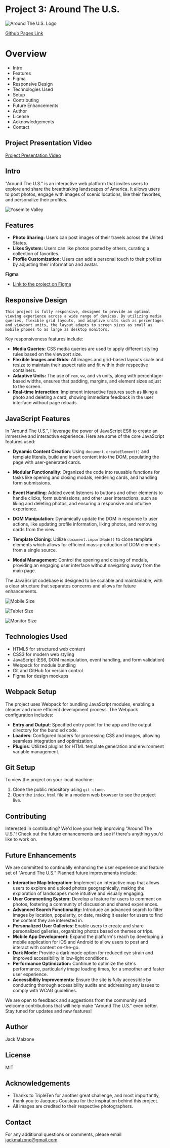 # Project 3: Around The U.S.

![Around The U.S. Logo](./images/logo_aroundtheus.svg)

[Github Pages Link](https://jackmalzone.github.io/se_project_aroundtheus/)

# Overview

- Intro
- Features
- Figma
- Responsive Design
- Technologies Used
- Setup
- Contributing
- Future Enhancements
- Author
- License
- Acknowledgements
- Contact

## Project Presentation Video

[Project Presentation Video](https://drive.google.com/file/d/128MIUpiH8dpSutuNqlz0rH96rTX0M1vG/view?usp=drive_link)

## Intro

"Around The U.S." is an interactive web platform that invites users to explore and share the breathtaking landscapes of America. It allows users to post photos, engage with images of scenic locations, like their favorites, and personalize their profiles.

![Yosemite Valley](./images/jacques-cousteau.jpg)

## Features

- **Photo Sharing:** Users can post images of their travels across the United States.
- **Likes System:** Users can like photos posted by others, curating a collection of favorites.
- **Profile Customization:** Users can add a personal touch to their profiles by adjusting their information and avatar.

**Figma**

- [Link to the project on Figma](https://www.figma.com/file/ii4xxsJ0ghevUOcssTlHZv/Sprint-3%3A-Around-the-US?node-id=0%3A1)

## Responsive Design

`This project is fully responsive, designed to provide an optimal viewing experience across a wide range of devices. By utilizing media queries, flexible grid layouts, and adaptive units such as percentages and viewport units, the layout adapts to screen sizes as small as mobile phones to as large as desktop monitors.`

Key responsiveness features include:

- **Media Queries:** CSS media queries are used to apply different styling rules based on the viewport size.
- **Flexible Images and Grids:** All images and grid-based layouts scale and resize to maintain their aspect ratio and fit within their respective containers.
- **Adaptive Units:** The use of `rem`, `vw`, and `vh` units, along with percentage-based widths, ensures that padding, margins, and element sizes adjust to the screen.
- **Real-time Interaction**: Implement interactive features such as liking a photo and deleting a card, showing immediate feedback in the user interface without page reloads.

## JavaScript Features

In "Around The U.S.", I leverage the power of JavaScript ES6 to create an immersive and interactive experience. Here are some of the core JavaScript features used:

- **Dynamic Content Creation**: Using `document.createElement()` and template literals, build and insert content into the DOM, populating the page with user-generated cards.

- **Modular Functionality**: Organized the code into reusable functions for tasks like opening and closing modals, rendering cards, and handling form submissions.

- **Event Handling**: Added event listeners to buttons and other elements to handle clicks, form submissions, and other user interactions, such as liking and deleting photos, and ensuring a responsive and intuitive experience.

- **DOM Manipulation**: Dynamically update the DOM in response to user actions, like updating profile information, liking photos, and removing cards from the view.

- **Template Cloning**: Utilize `document.importNode()` to clone template elements which allows for efficient mass-production of DOM elements from a single source.

- **Modal Management**: Control the opening and closing of modals, providing an engaging user interface without navigating away from the main page.

The JavaScript codebase is designed to be scalable and maintainable, with a clear structure that separates concerns and allows for future enhancements.

![Mobile Size](./images/mobileS-320p.png)

![Tablet Size](./images/tablet-size.png)

![Monitor Size](./images/desktop-1280p.png)

## Technologies Used

- HTML5 for structured web content
- CSS3 for modern web styling
- JavaScript (ES6, DOM manipulation, event handling, and form validation)
- Webpack for module bundling
- Git and GitHub for version control
- Figma for design mockups

## Webpack Setup

The project uses Webpack for bundling JavaScript modules, enabling a cleaner and more efficient development process. The Webpack configuration includes:

- **Entry and Output**: Specified entry point for the app and the output directory for the bundled code.
- **Loaders**: Configured loaders for processing CSS and images, allowing seamless integration and optimization.
- **Plugins**: Utilized plugins for HTML template generation and environment variable management.

## Git Setup

To view the project on your local machine:

1. Clone the public repository using `git clone`.
2. Open the `index.html` file in a modern web browser to see the project live.

## Contributing

Interested in contributing? We'd love your help improving "Around The U.S."! Check out the future enhancements and see if there's anything you'd like to work on.

## Future Enhancements

We are committed to continually enhancing the user experience and feature set of "Around The U.S." Planned future improvements include:

- **Interactive Map Integration:** Implement an interactive map that allows users to explore and upload photos geographically, making the exploration of landscapes more intuitive and visually engaging.
- **User Commenting System:** Develop a feature for users to comment on photos, fostering a community of discussion and shared experiences.
- **Advanced Search Functionality:** Introduce an advanced search to filter images by location, popularity, or date, making it easier for users to find the content they are interested in.
- **Personalized User Galleries:** Enable users to create and share personalized galleries, organizing photos based on themes or trips.
- **Mobile App Development:** Expand the platform's reach by developing a mobile application for iOS and Android to allow users to post and interact with content on-the-go.
- **Dark Mode:** Provide a dark mode option for reduced eye strain and improved accessibility in low-light conditions.
- **Performance Optimization:** Continue to optimize the site's performance, particularly image loading times, for a smoother and faster user experience.
- **Accessibility Improvements:** Ensure the site is fully accessible by conducting thorough accessibility audits and addressing any issues to comply with WCAG guidelines.

We are open to feedback and suggestions from the community and welcome contributions that will help make "Around The U.S." even better. Stay tuned for updates and new features!

## Author

Jack Malzone

## License

MIT

## Acknowledgements

- Thanks to TripleTen for another great challenge, and most importantly, thank you to Jacques Cousteau for the inspiration behind this project.
- All images are credited to their respective photographers.

## Contact

For any additional questions or comments, please email [jackmalzone@gmail.com](mailto:jackmalzone@gmail.com).
